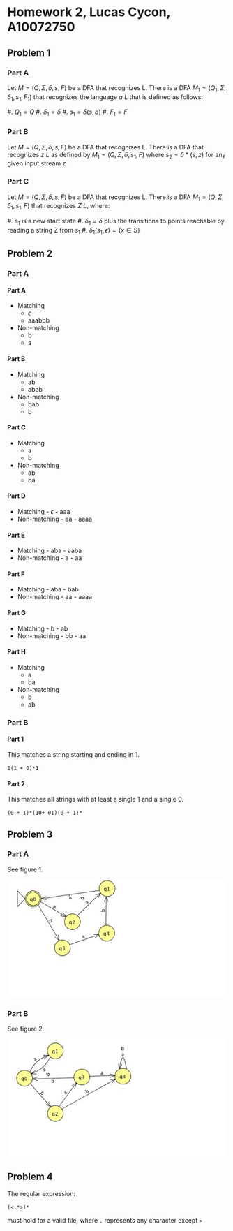 # Homework 2, Lucas Cycon, A10072750

## Problem 1

### Part A

Let $M = (Q,\Sigma,\delta,s,F)$ be a DFA that recognizes L.  There is a DFA
$M_1 = (Q_1,\Sigma,\delta_1,s_1,F_1)$ that recognizes the language $a \ L$ that
is defined as follows:

#. $Q_1 = Q$
#. $\delta_1 = \delta$
#. $s_1 = \delta(s, a)$
#. $F_1 = F$

### Part B

Let $M = (Q,\Sigma,\delta,s,F)$ be a DFA that recognizes L.  There is a DFA
that recognizes $z \ L$ as defined by $M_1 = (Q,\Sigma,\delta,s_1,F)$ where
$s_2 = \delta*(s,z)$ for any given input stream $z$

### Part C

Let $M = (Q,\Sigma,\delta,s,F)$ be a DFA that recognizes L.  There is a DFA
$M_1 = (Q, \Sigma, \delta_1, s_1, F)$ that recognizes $Z \ L$, where:

#. $s_1$ is a new start state
#. $\delta_1 = \delta$ plus the transitions to points reachable by reading a
   string Z from $s_1$
#. $\delta_1(s_1,\epsilon) = \{x \in S\}$

## Problem 2

### Part A

#### Part A

- Matching
    - $\epsilon$
    - aaabbb
- Non-matching
    - b
    - a

#### Part B

- Matching
    - ab
    - abab
- Non-matching
    - bab
    - b

#### Part C

- Matching
    - a
    - b
- Non-matching
    - ab
    - ba

#### Part D

- Matching
      - $\epsilon$
      - aaa
- Non-matching
      - aa
      - aaaa

#### Part E

- Matching
      - aba
      - aaba
- Non-matching
      - a
      - aa

#### Part F

- Matching
      - aba
      - bab
- Non-matching
      - aa
      - aaaa

#### Part G

- Matching
      - b
      - ab
- Non-matching
      - bb
      - aa

#### Part H

- Matching
    - a
    - ba
- Non-matching
    - b
    - ab

### Part B

#### Part 1

This matches a string starting and ending in 1.

    1(1 + 0)*1

#### Part 2

This matches all strings with at least a single 1 and a single 0.

    (0 + 1)*(10+ 01)(0 + 1)*

## Problem 3

### Part A

See figure 1.

![NFA](problem3a.jpg)

### Part B

See figure 2.

![DFA](problem3b.jpg)

## Problem 4

The regular expression:

    (<.*>)*

must hold for a valid file, where `.` represents any character except `>`

